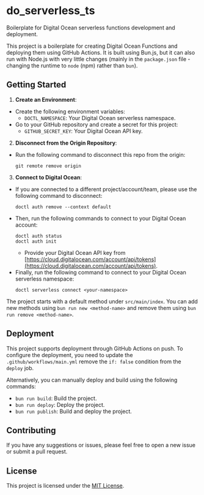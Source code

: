 # do_serverless_ts

Boilerplate for Digital Ocean serverless functions development and deployment.

This project is a boilerplate for creating Digital Ocean Functions and deploying them using GitHub Actions. It is built using Bun.js, but it can also run with Node.js with very little changes (mainly in the `package.json` file - changing the runtime to `node` (npm) rather than `bun`).

## Getting Started

1. **Create an Environment**:

-   Create the following environment variables:
    -   `DOCTL_NAMESPACE`: Your Digital Ocean serverless namespace.
-   Go to your GitHub repository and create a secret for this project:
    -   `GITHUB_SECRET_KEY`: Your Digital Ocean API key.

2. **Disconnect from the Origin Repository**:

-   Run the following command to disconnect this repo from the origin:
    ```
    git remote remove origin
    ```

3. **Connect to Digital Ocean**:

-   If you are connected to a different project/account/team, please use the following command to disconnect:
    ```
    doctl auth remove --context default
    ```
-   Then, run the following commands to connect to your Digital Ocean account:
    ```
    doctl auth status
    doctl auth init
    ```
    -   Provide your Digital Ocean API key from [https://cloud.digitalocean.com/account/api/tokens](https://cloud.digitalocean.com/account/api/tokens).
-   Finally, run the following command to connect to your Digital Ocean serverless namespace:
    ```
    doctl serverless connect <your-namespace>
    ```

The project starts with a default method under `src/main/index`. You can add new methods using `bun run new <method-name>` and remove them using `bun run remove <method-name>`.

## Deployment

This project supports deployment through GitHub Actions on push. To configure the deployment, you need to update the `.github/workflows/main.yml` remove the `if: false` condition from the `deploy` job.

Alternatively, you can manually deploy and build using the following commands:

-   `bun run build`: Build the project.
-   `bun run deploy`: Deploy the project.
-   `bun run publish`: Build and deploy the project.

## Contributing

If you have any suggestions or issues, please feel free to open a new issue or submit a pull request.

## License

This project is licensed under the [MIT License](LICENSE).
